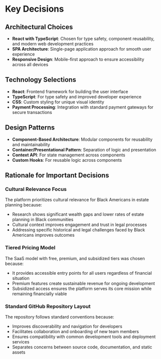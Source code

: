 # Key Decisions

## Architectural Choices
- **React with TypeScript**: Chosen for type safety, component reusability, and modern web development practices
- **SPA Architecture**: Single-page application approach for smooth user experience
- **Responsive Design**: Mobile-first approach to ensure accessibility across all devices

## Technology Selections
- **React**: Frontend framework for building the user interface
- **TypeScript**: For type safety and improved developer experience
- **CSS**: Custom styling for unique visual identity
- **Payment Processing**: Integration with standard payment gateways for secure transactions

## Design Patterns
- **Component-Based Architecture**: Modular components for reusability and maintainability
- **Container/Presentational Pattern**: Separation of logic and presentation
- **Context API**: For state management across components
- **Custom Hooks**: For reusable logic across components

## Rationale for Important Decisions

### Cultural Relevance Focus
The platform prioritizes cultural relevance for Black Americans in estate planning because:
- Research shows significant wealth gaps and lower rates of estate planning in Black communities
- Cultural context improves engagement and trust in legal processes
- Addressing specific historical and legal challenges faced by Black Americans improves outcomes

### Tiered Pricing Model
The SaaS model with free, premium, and subsidized tiers was chosen because:
- It provides accessible entry points for all users regardless of financial situation
- Premium features create sustainable revenue for ongoing development
- Subsidized access ensures the platform serves its core mission while remaining financially viable

### Standard GitHub Repository Layout
The repository follows standard conventions because:
- Improves discoverability and navigation for developers
- Facilitates collaboration and onboarding of new team members
- Ensures compatibility with common development tools and deployment services
- Separates concerns between source code, documentation, and static assets
